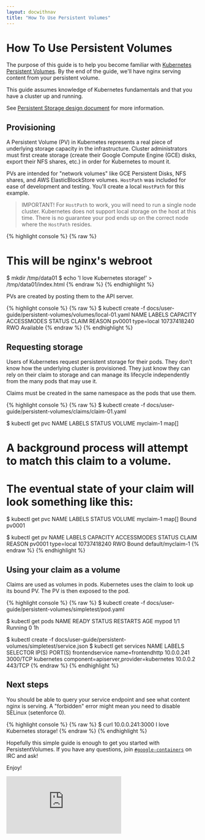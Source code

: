 ```yaml
---
layout: docwithnav
title: "How To Use Persistent Volumes"
---
```

<!-- BEGIN MUNGE: UNVERSIONED_WARNING -->


<!-- END MUNGE: UNVERSIONED_WARNING -->

# How To Use Persistent Volumes

The purpose of this guide is to help you become familiar with [Kubernetes Persistent Volumes](../persistent-volumes.html).  By the end of the guide, we'll have
nginx serving content from your persistent volume.

This guide assumes knowledge of Kubernetes fundamentals and that you have a cluster up and running.

See [Persistent Storage design document](../../design/persistent-storage.html) for more information. 

## Provisioning

A Persistent Volume (PV) in Kubernetes represents a real piece of underlying storage capacity in the infrastructure.  Cluster administrators
must first create storage (create their Google Compute Engine (GCE) disks, export their NFS shares, etc.) in order for Kubernetes to mount it.

PVs are intended for "network volumes" like GCE Persistent Disks, NFS shares, and AWS ElasticBlockStore volumes.  `HostPath` was included
for ease of development and testing.  You'll create a local `HostPath` for this example.

> IMPORTANT! For `HostPath` to work, you will need to run a single node cluster.  Kubernetes does not
support local storage on the host at this time.  There is no guarantee your pod ends up on the correct node where the `HostPath` resides.

  

{% highlight console %}
{% raw %}
# This will be nginx's webroot
$ mkdir /tmp/data01
$ echo 'I love Kubernetes storage!' > /tmp/data01/index.html
{% endraw %}
{% endhighlight %}

PVs are created by posting them to the API server.

{% highlight console %}
{% raw %}
$ kubectl create -f docs/user-guide/persistent-volumes/volumes/local-01.yaml
NAME      LABELS       CAPACITY      ACCESSMODES   STATUS      CLAIM     REASON
pv0001    type=local   10737418240   RWO           Available 
{% endraw %}
{% endhighlight %}

## Requesting storage

Users of Kubernetes request persistent storage for their pods.  They don't know how the underlying cluster is provisioned.
They just know they can rely on their claim to storage and can manage its lifecycle independently from the many pods that may use it.  

Claims must be created in the same namespace as the pods that use them.

{% highlight console %}
{% raw %}
$ kubectl create -f docs/user-guide/persistent-volumes/claims/claim-01.yaml

$ kubectl get pvc
NAME                LABELS              STATUS              VOLUME
myclaim-1           map[]                                   
           
           
# A background process will attempt to match this claim to a volume.
# The eventual state of your claim will look something like this:

$ kubectl get pvc
NAME        LABELS    STATUS    VOLUME
myclaim-1   map[]     Bound     pv0001

$ kubectl get pv
NAME      LABELS       CAPACITY      ACCESSMODES   STATUS    CLAIM               REASON
pv0001    type=local   10737418240   RWO           Bound     default/myclaim-1 
{% endraw %}
{% endhighlight %}

## Using your claim as a volume

Claims are used as volumes in pods.  Kubernetes uses the claim to look up its bound PV.  The PV is then exposed to the pod.

{% highlight console %}
{% raw %}
$ kubectl create -f docs/user-guide/persistent-volumes/simpletest/pod.yaml

$ kubectl get pods
NAME      READY     STATUS    RESTARTS   AGE
mypod     1/1       Running   0          1h

$ kubectl create -f docs/user-guide/persistent-volumes/simpletest/service.json
$ kubectl get services
NAME              LABELS                                    SELECTOR            IP(S)        PORT(S)
frontendservice   <none>                                    name=frontendhttp   10.0.0.241   3000/TCP
kubernetes        component=apiserver,provider=kubernetes   <none>              10.0.0.2     443/TCP
{% endraw %}
{% endhighlight %}

## Next steps

You should be able to query your service endpoint and see what content nginx is serving.  A "forbidden" error might mean you 
need to disable SELinux (setenforce 0).

{% highlight console %}
{% raw %}
$ curl 10.0.0.241:3000
I love Kubernetes storage!
{% endraw %}
{% endhighlight %}

Hopefully this simple guide is enough to get you started with PersistentVolumes.  If you have any questions, join
[`#google-containers`](https://botbot.me/freenode/google-containers/) on IRC and ask!

Enjoy!


<!-- BEGIN MUNGE: IS_VERSIONED -->
<!-- TAG IS_VERSIONED -->
<!-- END MUNGE: IS_VERSIONED -->


<!-- BEGIN MUNGE: GENERATED_ANALYTICS -->
[![Analytics](https://kubernetes-site.appspot.com/UA-36037335-10/GitHub/docs/user-guide/persistent-volumes/README.md?pixel)]()
<!-- END MUNGE: GENERATED_ANALYTICS -->

